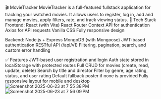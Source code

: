 🎬 MovieTracker
MovieTracker is a full-featured fullstack application for tracking your watched movies.
It allows users to register, log in, add and manage movies, apply filters, rate, and track viewing status.
🔧 Tech Stack
   Frontend:
React (with Vite)
React Router
Context API for authentication
Axios for API requests
Vanilla CSS
Fully responsive design

   Backend:
Node.js + Express
MongoDB (with Mongoose)
JWT-based authentication
RESTful API (/api/v1)
Filtering, pagination, search, and custom error handling

✅ Features
 JWT-based user registration and login
 Auth state stored in localStorage with protected routes
 Full CRUD for movies (create, read, update, delete)
 Search by title and director
 Filter by genre, age rating, status, and user rating 
 Default fallback poster if none is provided
 Fully responsive layout for mobile and desktop
![Screenshot 2025-06-23 at 7 55 38 PM](https://github.com/user-attachments/assets/8b2dca71-f904-4fa9-8f5d-c522a4e8a436)
![Screenshot 2025-06-23 at 7 56 09 PM](https://github.com/user-attachments/assets/532ab2b9-fbb2-4dff-b142-e5cba8142f61)

 
